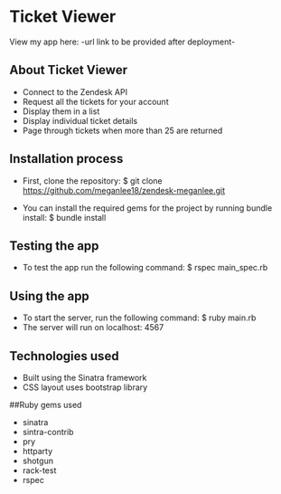 # Ticket Viewer
View my app here: -url link to be provided after deployment-

## About Ticket Viewer
- Connect to the Zendesk API
- Request all the tickets for your account
- Display them in a list
- Display individual ticket details
- Page through tickets when more than 25 are returned

## Installation process
- First, clone the repository:
$ git clone https://github.com/meganlee18/zendesk-meganlee.git

- You can install the required gems for the project by running bundle install:
$ bundle install


## Testing the app
- To test the app run the following command:
$ rspec main_spec.rb

## Using the app
- To start the server, run the following command:
$ ruby main.rb
- The server will run on localhost: 4567

## Technologies used
- Built using the Sinatra framework
- CSS layout uses bootstrap library

##Ruby gems used
- sinatra
- sintra-contrib
- pry
- httparty
- shotgun
- rack-test
- rspec